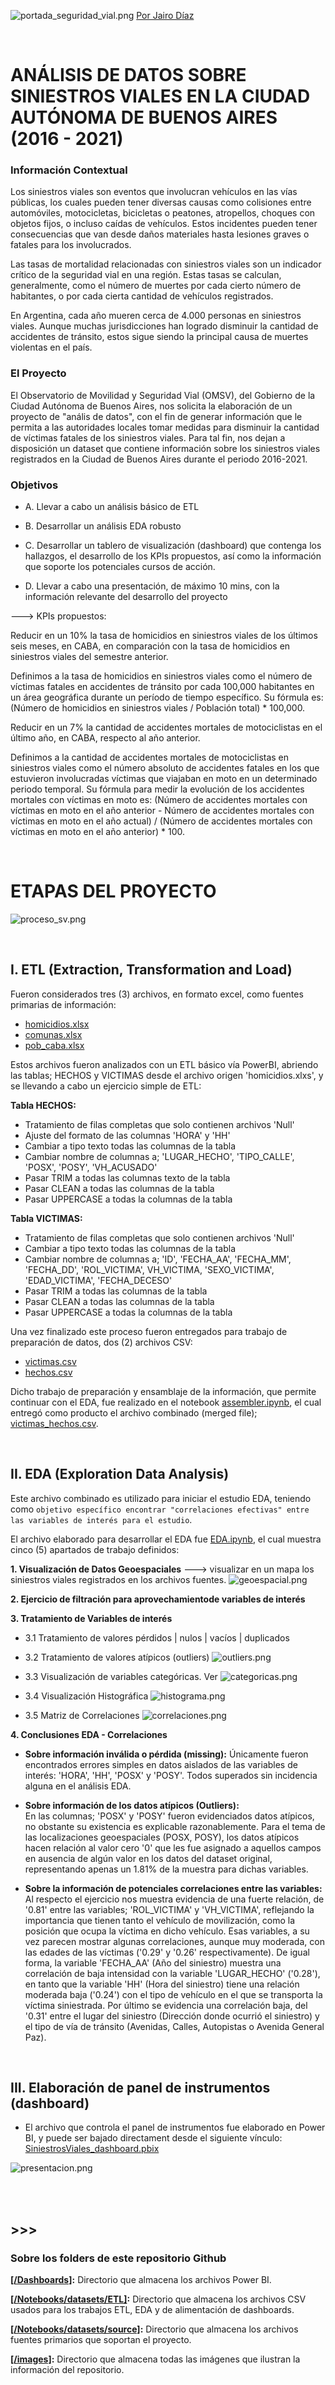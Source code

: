 ![portada_seguridad_vial.png](https://github.com/jadiazpe/Project_SiniestrosViales_CABA/raw/main/images/portada_seguridad_vial.jpg)
 [Por Jairo Díaz](https://www.linkedin.com/in/jairoadiaz/)

<br />

#
# ANÁLISIS DE DATOS SOBRE SINIESTROS VIALES EN LA CIUDAD AUTÓNOMA DE BUENOS AIRES (2016 - 2021)

### Información Contextual
Los siniestros viales son eventos que involucran vehículos en las vías públicas, los cuales pueden tener diversas causas como colisiones entre automóviles, motocicletas, bicicletas o peatones, atropellos, choques con objetos fijos, o incluso caídas de vehículos. Estos incidentes pueden tener consecuencias que van desde daños materiales hasta lesiones graves o fatales para los involucrados.

Las tasas de mortalidad relacionadas con siniestros viales son un indicador crítico de la seguridad vial en una región. Estas tasas se calculan, generalmente, como el número de muertes por cada cierto número de habitantes, o por cada cierta cantidad de vehículos registrados.

En Argentina, cada año mueren cerca de 4.000 personas en siniestros viales. Aunque muchas jurisdicciones han logrado disminuir la cantidad de accidentes de tránsito, estos sigue siendo la principal causa de muertes violentas en el país.


### El Proyecto
El Observatorio de Movilidad y Seguridad Vial (OMSV), del Gobierno de la Ciudad Autónoma de Buenos Aires, nos solicita la elaboración de un proyecto de "anális de datos", con el fin de generar información que le permita a las autoridades locales tomar medidas para disminuir la cantidad de víctimas fatales de los siniestros viales. Para tal fin, nos dejan a disposición un dataset que contiene información sobre los siniestros viales registrados en la Ciudad de Buenos Aires durante el periodo 2016-2021.


### Objetivos
- A. Llevar a cabo un análisis básico de ETL

- B. Desarrollar un análisis EDA robusto

- C. Desarrollar un tablero de visualización (dashboard) que contenga los hallazgos, el desarrollo de los KPIs propuestos, así como la información que soporte los potenciales cursos de acción.
- D. Llevar a cabo una presentación, de máximo 10 mins, con la información relevante del desarrollo del proyecto 

---> KPIs propuestos:

Reducir en un 10% la tasa de homicidios en siniestros viales de los últimos seis meses, en CABA, en comparación con la tasa de homicidios en siniestros viales del semestre anterior.

Definimos a la tasa de homicidios en siniestros viales como el número de víctimas fatales en accidentes de tránsito por cada 100,000 habitantes en un área geográfica durante un período de tiempo específico. Su fórmula es: (Número de homicidios en siniestros viales / Población total) * 100,000.

Reducir en un 7% la cantidad de accidentes mortales de motociclistas en el último año, en CABA, respecto al año anterior.

Definimos a la cantidad de accidentes mortales de motociclistas en siniestros viales como el número absoluto de accidentes fatales en los que estuvieron involucradas víctimas que viajaban en moto en un determinado periodo temporal. Su fórmula para medir la evolución de los accidentes mortales con víctimas en moto es: (Número de accidentes mortales con víctimas en moto en el año anterior - Número de accidentes mortales con víctimas en moto en el año actual) / (Número de accidentes mortales con víctimas en moto en el año anterior) * 100. 

<br />

#
# ETAPAS DEL PROYECTO 
![proceso_sv.png](https://github.com/jadiazpe/Project_SiniestrosViales_CABA/raw/main/images/proceso_sv.png)

<br />

## I. ETL (Extraction, Transformation and Load) <br />

Fueron considerados tres (3) archivos, en formato excel, como fuentes primarias de información:
- [homicidios.xlsx](Notebooks/datasets/source)
- [comunas.xlsx](Notebooks/datasets/source)
- [pob_caba.xlsx](Notebooks/datasets/source)

Estos archivos fueron analizados con un ETL básico vía PowerBI, 
abriendo las tablas; HECHOS y VICTIMAS desde el archivo origen 'homicidios.xlxs', y se llevando a cabo un ejercicio simple de ETL:
	
**Tabla HECHOS:**
* Tratamiento de filas completas que solo contienen archivos 'Null'
* Ajuste del formato de las columnas 'HORA' y 'HH'
* Cambiar a tipo texto todas las columnas de la tabla
* Cambiar nombre de columnas a; 'LUGAR_HECHO', 'TIPO_CALLE', 'POSX', 'POSY', 'VH_ACUSADO'
* Pasar TRIM a todas las columnas texto de la tabla
* Pasar CLEAN a todas las columnas de la tabla
* Pasar UPPERCASE a todas la columnas de la tabla

**Tabla VICTIMAS:**
* Tratamiento de filas completas que solo contienen archivos 'Null'
* Cambiar a tipo texto todas las columnas de la tabla
* Cambiar nombre de columnas a; 'ID', 'FECHA_AA', 'FECHA_MM', 'FECHA_DD', 'ROL_VICTIMA', VH_VICTIMA, 'SEXO_VICTIMA', 'EDAD_VICTIMA', 'FECHA_DECESO'
* Pasar TRIM a todas las columnas de la tabla
* Pasar CLEAN a todas las columnas de la tabla
* Pasar UPPERCASE a todas la columnas de la tabla

Una vez finalizado este proceso fueron entregados para trabajo de preparación de datos, dos (2) archivos CSV:
- [victimas.csv](Notebooks/datasets/ETL/victimas.csv)
- [hechos.csv](Notebooks/datasets/ETL/hechos.csv)

Dicho trabajo de preparación y ensamblaje de la información, que permite continuar con el EDA, fue realizado en el notebook [assembler.ipynb](Notebooks/assembler.ipynb), el cual entregó como producto el archivo combinado (merged file); [victimas_hechos.csv](Notebooks/datasets/ETL/victimas_hechos.csv).

<br />

## II. EDA (Exploration Data Analysis) <br />

Este archivo combinado es utilizado para iniciar el estudio EDA, teniendo como `objetivo específico encontrar "correlaciones efectivas" entre las variables de interés para el estudio`.

El archivo elaborado para desarrollar el EDA fue [EDA.ipynb](Notebooks/EDA.ipynb), el cual muestra cinco (5) apartados de trabajo definidos:

**1. Visualización de Datos Geoespaciales** ---> visualizar en un mapa los siniestros viales registrados en los archivos fuentes.
 ![geoespacial.png](https://github.com/jadiazpe/Project_SiniestrosViales_CABA/raw/main/images/geoespacial.png)

**2. Ejercicio de filtración para aprovechamientode variables de interés**

**3. Tratamiento de Variables de interés**
* 3.1 Tratamiento de valores pérdidos | nulos | vacíos | duplicados


* 3.2 Tratamiento de valores atípicos (outliers)
    ![outliers.png](https://github.com/jadiazpe/Project_SiniestrosViales_CABA/raw/main/images/outliers.png)

    
* 3.3 Visualización de variables categóricas. Ver
    ![categoricas.png](https://github.com/jadiazpe/Project_SiniestrosViales_CABA/raw/main/images/categoricas.png)

* 3.4 Visualización Histográfica
    ![histograma.png](https://github.com/jadiazpe/Project_SiniestrosViales_CABA/raw/main/images/histograma.png)

* 3.5 Matriz de Correlaciones
    ![correlaciones.png](https://github.com/jadiazpe/Project_SiniestrosViales_CABA/raw/main/images/correlaciones.png)


**4. Conclusiones EDA - Correlaciones**

* **Sobre información inválida o pérdida (missing):**
Únicamente fueron encontrados errores simples en datos aislados de las variables de interés: 'HORA', 'HH', 'POSX' y 'POSY'. Todos superados sin incidencia alguna en el análisis EDA.

* **Sobre información de los datos atípicos (Outliers):**  
En las columnas; 'POSX' y 'POSY' fueron evidenciados datos atípicos, no obstante su existencia es explicable razonablemente. Para el tema de las localizaciones geoespaciales (POSX, POSY), los datos atípicos hacen relación al valor cero '0' que les fue asignado a aquellos campos en ausencia de algún valor en los datos del dataset original, representando apenas un 1.81% de la muestra para dichas variables.

* **Sobre la información de potenciales correlaciones entre las variables:**
Al respecto el ejercicio nos muestra evidencia de una fuerte relación, de '0.81' entre las variables; 'ROL_VICTIMA' y 'VH_VICTIMA', reflejando la importancia que tienen tanto el vehículo de movilización, como la posición que ocupa la víctima en dicho vehículo. Esas variables, a su vez parecen mostrar algunas correlaciones, aunque muy moderada, con las edades de las víctimas ('0.29' y '0.26' respectivamente). De igual forma, la variable 'FECHA_AA' (Año del siniestro) muestra una correlación de baja intensidad con la variable 'LUGAR_HECHO' ('0.28'), en tanto que la variable 'HH' (Hora del siniestro) tiene una relación moderada baja ('0.24') con el tipo de vehículo en el que se transporta la víctima siniestrada. Por último se evidencia una correlación baja, del '0.31' entre el lugar del siniestro (Dirección donde ocurrió el siniestro) y el tipo de vía de tránsito (Avenidas, Calles, Autopistas o Avenida General Paz).

<br />

## III. Elaboración de panel de instrumentos (dashboard)

* El archivo que controla el panel de instrumentos fue elaborado en Power BI, y puede ser bajado directament desde el siguiente vínculo:
[SiniestrosViales_dashboard.pbix](Dashboards/SiniestrosViales_dashboard.pbix)

![presentacion.png](https://github.com/jadiazpe/Project_SiniestrosViales_CABA/raw/main/images/presentacion.png)

<br />
<br />

## >>>


### Sobre los folders de este repositorio Github<br />

**[[/Dashboards]](Dashboards/):** Directorio que almacena los archivos Power BI.
<br />

**[[/Notebooks/datasets/ETL]](/Notebooks/datasets/ETL/):** Directorio que almacena los archivos CSV usados para los trabajos ETL, EDA y de alimentación de dashboards. 
<br />

**[[/Notebooks/datasets/source]](/Notebooks/datasets/source):** Directorio que almacena los archivos fuentes primarios que soportan el proyecto.
<br />

**[[/images]](/images):** Directorio que almacena todas las imágenes que ilustran la información del repositorio.<br />

